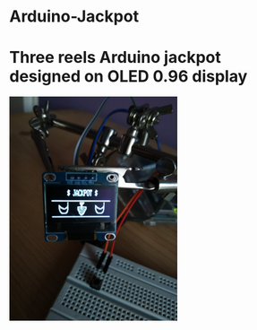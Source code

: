 # Arduino-Jackpot
<h1>Three reels Arduino jackpot designed on OLED 0.96 display</h1>
<img src="https://github.com/Adam-Koz/Arduino-Jackpot/blob/main/JackpotIMG.jpg" width="300" height="400" />
